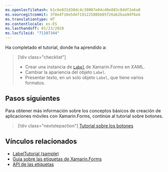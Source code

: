 ```yaml
---
ms.openlocfilehash: b1c6e031d30dc4c30007e04cd8e883c8ddf2e6a0
ms.sourcegitcommit: 3f0e4f10e5def19122588bb05f26ab2baa9df6eb
ms.translationtype: HT
ms.contentlocale: es-ES
ms.lasthandoff: 01/23/2020
ms.locfileid: "71107344"
---
```

Ha completado el tutorial, donde ha aprendido a:

> [!div class="checklist"]
>
> - Crear una instancia de [`Label`](xref:Xamarin.Forms.Label) de Xamarin.Forms en XAML.
> - Cambiar la apariencia del objeto `Label`.
> - Presentar texto, en un solo objeto `Label`, que tiene varios formatos.

## <a name="next-steps"></a>Pasos siguientes

Para obtener más información sobre los conceptos básicos de creación de aplicaciones móviles con Xamarin.Forms, continúe al tutorial sobre botones.

> [!div class="nextstepaction"]
> [Tutorial sobre los botones](~/get-started/tutorials/button/index.yml)

## <a name="related-links"></a>Vínculos relacionados

- [LabelTutorial (sample)](https://docs.microsoft.com/samples/xamarin/xamarin-forms-samples/getstarted-tutorials-labeltutorial/)
- [Guía sobre las etiquetas de Xamarin.Forms](~/xamarin-forms/user-interface/text/label.md)
- [API de las etiquetas](xref:Xamarin.Forms.Label)

